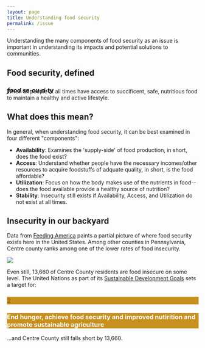 ```yaml
---
layout: page
title: Understanding food security
permalink: /issue
---
```


Understanding the many components of food security as an issue is important in understanding its impacts and potential solutions to communities. 

## Food security, defined
<h3 style="margin-bottom: -1rem"><i>food se·cu·ri·ty</i></h3>
When all people at all times have access to succificent, safe, nutritious food to maintain a healthy and active lifestyle.

## What does this mean?
In general, when understanding food security, it can be best examined in four different "components":
- **Availability**: Examines the 'supply-side' of food production, in short, does the food exist?
- **Access**: Understand whether people have the necessary incomes/other resources to acquire foodstuffs of adquate quality, in short, is the food affordable?
- **Utilization**: Focus on how the body makes use of the nutrients in food-- does the food available provide a healthy source of nutrition?
- **Stability**: Insecurity still exists if Availability, Access, and Utilization do not exist at all times.

## Insecurity in our backyard
Data from [Feeding America](https://feedingamerica.org) paints a partial picture of where food security exists here in the United States. Among other counties in Pennsylvania, Centre county ranks among one of the lower rates of food insecurity. 

<img src="https://lukeapie.github.io/creating-change/assets/images/feedingamerica.png">

Even still, 13,660 of Centre County residents are food insecure on some level. The United Nations as part of its [Sustainable Development Goals](https://sdgs.un.org) sets a target for:

 <div class="grid">
  <div class="cell cell--2" style="background-color: #C8901F">
  	<h3 style="opacity: 0.3">2</h3>
  </div>
  <div class="cell cell--5" style="background-color: #C8901F">
  	<h3 style="color: #fff">End hunger, achieve food security and improved nutirition and promote sustainable agriculture</h3>
  </div>
</div>

...and Centre County still falls short by 13,660.


<!-- <iframe width="560" height="315" src="https://map.feedingamerica.org/county/2020/overall/pennsylvania/county/centre"></iframe> -->